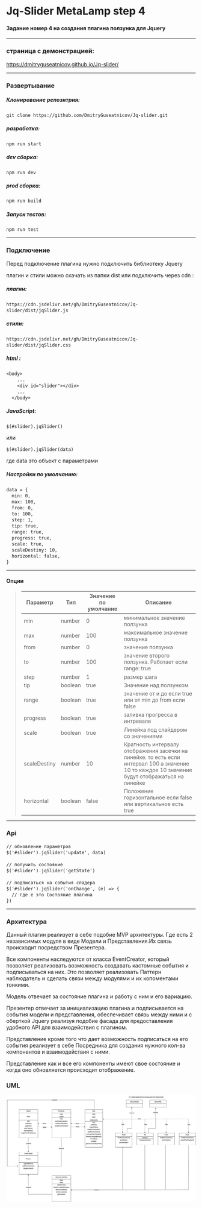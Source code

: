 # Jq-Slider MetaLamp step 4
#### Задание номер 4 на создания плагина ползунка  для Jquery 

------
### страница с демонстрацией:
https://dmitryguseatnicov.github.io/Jq-slider/

------

### Развертывание 
##### Клонирование репозитрия:
```
git clone https://github.com/DmitryGuseatnicov/Jq-slider.git
```

##### разработка:
```
npm run start
```

##### dev сборка:
```
npm run dev
```

##### prod сборка:
```
npm run build
```

##### Запуск тестов:
```
npm run test
```
------
### Подключение 

Перед подключение плагина нужно подключить библиотеку Jquery  

плагин и стили можно скачать из папки dist или подключить через cdn :

##### плагин:
```
https://cdn.jsdelivr.net/gh/DmitryGuseatnicov/Jq-slider/dist/jqSlider.js
```
##### стили:
```
https://cdn.jsdelivr.net/gh/DmitryGuseatnicov/Jq-slider/dist/jqSlider.css
```

##### html :

```
<body>
    ...
    <div id="slider"></div>
    ...
  </body>
```
##### JavaScript:
```
$(#slider).jqSlider()
```

или

```
$(#slider).jqSlider(data)
```
где  data это объект с параметрами

##### Настройки по умолчанию: 

```
data = {
  min: 0,
  max: 100,
  from: 0,
  to: 100,
  step: 1,
  tip: true,
  range: true,
  progress: true,
  scale: true,
  scaleDestiny: 10,
  horizontal: false,
}
```
------
#### Опции
>|Параметр|Тип|Значение по умолчание|Описание|
> |-------------|----------|---------|---------|
> |min|number|0|минимальное значение ползунка|
> |max|number|100|максимальное значение ползунка|
> |from|number|0|значение ползунка|
> |to|number|100|значение второго ползунка. Работает если range: true|
> |step|number|1|размер шага|
> |tip|boolean|true|Значение над ползунком|
> |range|boolean|true|значение от и до если true или от min до from если false|
> |progress|boolean|true|заливка прогресса в интревале|
> |scale|boolean|true|Линейка под слайдером со значениями|
> |scaleDestiny|number|10|Кратность интервалу отображения засечки на линейке. то есть если интервал 100 а значение 10 то каждое 10 значение будут отображаться на линейке|
> |horizontal|boolean|false|Положение горизонтальное если false или вертикальное есть true|

------

### Api
```
// обновление параметров
$('#slider').jqSlider('update', data)

// получить состояние 
$('#slider').jqSlider('getState') 

// подписаться на события сладера 
$('#slider').jqSlider('onChange', (e) => {
  // где е это Состояние плагина
})
```
-------

### Архитектура

Данный плагин реализует в себе подобие MVP архитектуры. Где есть 2 независимых модуля в виде Модели и Представления.Их связь происходит посредством Презентера.

Все компоненты наследуются от класса EventCreator, который позволяет реализовать возможность создавать кастомные события и подписываться на них. Это позволяет реализовать Паттерн наблюдатель и сделать связи между модулями и их копоментами тонкими.

Модель отвечает за состояние плагина и работу с ним и его вариацию.

Презентер отвечает за инициализацию плагина и подписывается на события модели и представления, обеспечивает связь между ними и с оберткой Jquery реализуя подобие фасада для предоставления удобного API для взаимодействия с плагином.

Представление кроме того что дает возможность подписаться на его события реализует в себе Посредника для создания нужного кол-ва компонентов и взаимодействия с ними.

Представление как и все его компоненты имеют свое состояние и когда оно обновляется происходит отображение.

### UML
![UML](/UML/sliderUML.drawio.png)














